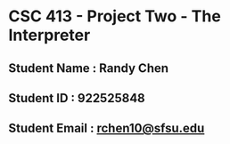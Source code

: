 # CSC 413 - Project Two - The Interpreter

## Student Name  : Randy Chen

## Student ID    : 922525848

## Student Email : rchen10@sfsu.edu
